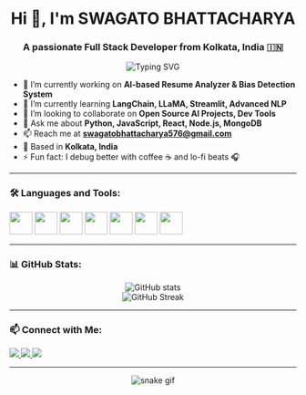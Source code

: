 <!-- GitHub Profile README.md -->

<h1 align="center">Hi 👋, I'm SWAGATO BHATTACHARYA</h1>
<h3 align="center">A passionate Full Stack Developer from Kolkata, India 🇮🇳</h3>

<p align="center">
  <img src="https://readme-typing-svg.demolab.com?font=Fira+Code&pause=1000&center=true&vCenter=true&width=435&lines=Full+Stack+Developer;Open+Source+Contributor;Tech+Explorer;AI+and+ML+Enthusiast" alt="Typing SVG" />
</p>

- 🔭 I’m currently working on **AI-based Resume Analyzer & Bias Detection System**
- 🌱 I’m currently learning **LangChain, LLaMA, Streamlit, Advanced NLP**
- 👯 I’m looking to collaborate on **Open Source AI Projects, Dev Tools**
- 💬 Ask me about **Python, JavaScript, React, Node.js, MongoDB**
- 📫 Reach me at **swagatobhattacharya576@gmail.com**
- 📍 Based in **Kolkata, India**
- ⚡ Fun fact: I debug better with coffee ☕ and lo-fi beats 🎧

---

### 🛠️ Languages and Tools:

<p align="left">
  <img src="https://cdn.jsdelivr.net/gh/devicons/devicon/icons/python/python-original.svg" width="40" />
  <img src="https://cdn.jsdelivr.net/gh/devicons/devicon/icons/javascript/javascript-original.svg" width="40" />
  <img src="https://cdn.jsdelivr.net/gh/devicons/devicon/icons/react/react-original.svg" width="40" />
  <img src="https://cdn.jsdelivr.net/gh/devicons/devicon/icons/nodejs/nodejs-original.svg" width="40" />
  <img src="https://cdn.jsdelivr.net/gh/devicons/devicon/icons/mongodb/mongodb-original.svg" width="40" />
  <img src="https://cdn.jsdelivr.net/gh/devicons/devicon/icons/git/git-original.svg" width="40" />
  <img src="https://cdn.jsdelivr.net/gh/devicons/devicon/icons/docker/docker-original.svg" width="40" />
</p>

---

### 📊 GitHub Stats:

<p align="center">
  <img src="https://github-readme-stats.vercel.app/api?username=swagatobhattacharya&show_icons=true&theme=radical" alt="GitHub stats" />
  <br />
  <img src="https://github-readme-streak-stats.herokuapp.com/?user=swagatobhattacharya&theme=radical" alt="GitHub Streak" />
</p>

---

### 📫 Connect with Me:

<p align="left">
  <a href="mailto:swagatobhattacharya576@gmail.com" target="_blank">
    <img src="https://img.shields.io/badge/-Email-%23333?style=for-the-badge&logo=gmail&logoColor=white" />
  </a>
  <a href="https://linkedin.com/in/yourlinkedin" target="_blank">
    <img src="https://img.shields.io/badge/-LinkedIn-%230077B5?style=for-the-badge&logo=linkedin&logoColor=white" />
  </a>
  <a href="https://yourportfolio.com" target="_blank">
    <img src="https://img.shields.io/badge/Portfolio-%23ff6f61.svg?style=for-the-badge&logo=firefox&logoColor=white" />
  </a>
</p>

---

<p align="center">
  <img src="https://raw.githubusercontent.com/swagatobhattacharya/swagatobhattacharya/output/github-contribution-grid-snake.svg" alt="snake gif" />
</p>
